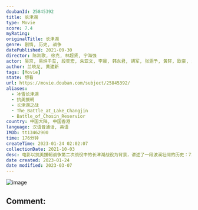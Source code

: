 ```yaml
---
doubanId: 25845392
title: 长津湖
type: Movie
score: 7.4
myRating: 
originalTitle: 长津湖
genre: 剧情, 历史, 战争
datePublished: 2021-09-30
director: 陈凯歌, 徐克, 林超贤, 宁海强
actor: 吴京, 易烊千玺, 段奕宏, 朱亚文, 李晨, 韩东君, 胡军, 张涵予, 黄轩, 欧豪, 史彭元, 李岷城, 唐国强, 杨一威, 周小斌, 林永健, 王宁, 刘劲, 卢奇, 王伍福, 耿乐, 曹阳, 李军, 王同辉, 艾米, 石昊正, 许明虎, 刘沙, 王健, undefined, 张笑君, 吴卫东, 周惠林, 贺镪, 赵永占, 王洪涛, 成国栋, 林京来, 褚栓忠, 张一鸣, 陆苇, 田征, 张宁江, 刚毅, 王燕阳, 蔡心, 孙渤洋, undefined, 李易泽, undefined, 那志东, 刘欣杰, 李博, 韩伯维, 贾兴钢, 闫鹏, 史磊, 王冠淇, 王志刚, 王子龙, 张晨音, 吴东健, 李卓扬, 刘治威, 何跃飞, 唐志强, 胡学良, 辛玉波, 张跃, undefined, 谢京达, 张镭, 刘津彤, 黄晓航, 曹敖日格勒, 张志坤, 章小磊, 宋玉臣, 潘展展, 孙毅, 庄小龙, 王振威, 陈泽轩, 李小锋, 赵亦涵, 张玉波, 张修, 唐琳森, 朱光明, 尹元章, 蒋潇林, 张志勤, 程亦, 杨灿, undefined, 吴明杭, 詹姆斯·菲尔伯德, 约翰·克鲁兹, 黎艾蒙, 歪歪, 孙国帅, 杰古, 安地, 基里洛·舒尔加, 马蒂亚斯·洛里里
author: 兰晓龙, 黄建新
tags: [Movie]
state: 想看
url: https://movie.douban.com/subject/25845392/
aliases:
  - 冰雪长津湖
  - 抗美援朝
  - 长津湖之战
  - The_Battle_at_Lake_Changjin
  - Battle_of_Chosin_Reservior
country: 中国大陆, 中国香港
language: 汉语普通话, 英语
IMDb: tt13462900
time: 176分钟
createTime: 2023-01-24 02:02:07
collectionDate: 2021-10-03
desc: 电影以抗美援朝战争第二次战役中的长津湖战役为背景，讲述了一段波澜壮阔的历史：71年前，中国人民志愿军赴朝作战，在极寒严酷环境下，东线作战部队凭着钢铁意志和英勇无畏的战斗精神一路追击，奋勇杀敌，扭转了战...
date created: 2023-01-24
date modified: 2023-03-07
---
```


![image](p2681329386.jpg)

Comment:
---
